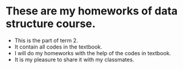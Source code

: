 # These are my homeworks of data structure course. 

- This is the part of term 2.
- It contain all codes in the textbook.  
- I will do my homeworks with the help of the codes in textbook.
- It is my pleasure to share it with my classmates.